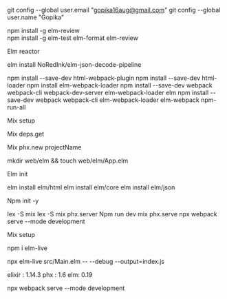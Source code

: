 git config --global user.email "gopika16aug@gmail.com"
git config --global user.name "Gopika"

npm install -g elm-review	
npm install -g elm-test elm-format elm-review

Elm reactor


elm install NoRedInk/elm-json-decode-pipeline

npm install --save-dev html-webpack-plugin
npm install --save-dev html-loader
npm install elm-webpack-loader
npm install --save-dev webpack webpack-cli webpack-dev-server elm-webpack-loader elm
npm install --save-dev webpack webpack-cli elm-webpack-loader elm-webpack npm-run-all

Mix setup 

Mix deps.get

Mix phx.new projectName

mkdir web/elm && touch web/elm/App.elm

Elm init 

 elm install elm/html
 elm install elm/core
 elm install elm/json

Npm init -y

Iex -S mix
Iex -S mix phx.server
Npm run dev
mix phx.serve
npx webpack serve --mode development

Mix setup

npm i elm-live

npx elm-live src/Main.elm -- --debug --output=index.js

elixir : 1.14.3
phx : 1.6
elm: 0.19

npx webpack serve --mode development
